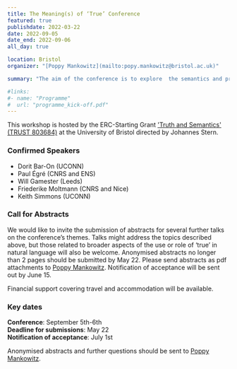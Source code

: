 ```yaml
---
title: The Meaning(s) of ‘True’ Conference
featured: true
publishdate: 2022-03-22
date: 2022-09-05
date_end: 2022-09-06
all_day: true

location: Bristol
organizer: "[Poppy Mankowitz](mailto:popy.mankowitz@bristol.ac.uk)"

summary: "The aim of the conference is to explore  the semantics and pragmatics of the word ‘true’ in natural language. Central topics of discussion will include whether or not ‘true’ is ambiguous, context sensitive, vague, gradable, presuppositional, or lacking content altogether. Other relevant topics will include what sort of property or concept ‘true’ expresses, connections between natural language ‘true’ and the semantic paradoxes, and syntactic properties of ‘true’."

#links:
#- name: "Programme"
#  url: "programme_kick-off.pdf"
---
```



This workshop is hosted by the ERC-Starting Grant ['Truth and Semantics' (TRUST 803684)](/) at the University of Bristol directed by Johannes Stern.

### Confirmed Speakers
- Dorit Bar-On (UCONN)
- Paul Égré (CNRS and ENS)
- Will Gamester (Leeds)
- Friederike Moltmann (CNRS and Nice)
- Keith Simmons (UCONN)

### Call for Abstracts
We would like to invite the submission of abstracts for several further talks on the conference’s themes. Talks might address the topics described above, but those related to broader aspects of the use or role of ‘true’ in natural language will also be welcome. Anonymised abstracts no longer than 2 pages should be submitted by May 22. Please send abstracts as pdf attachments to [Poppy Mankowitz](mailto:popy.mankowitz@bristol.ac.uk). Notification of acceptance will be sent out by June 15.

Financial support covering travel and accommodation will be available.

### Key dates
**Conference**: September 5th-6th<br>
**Deadline for submissions**: May 22<br>
**Notification of acceptance**: July 1st

Anonymised abstracts and further questions should be sent to [Poppy Mankowitz](mailto:popy.mankowitz@bristol.ac.uk).
